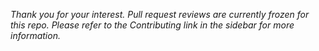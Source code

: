 *Thank you for your interest. Pull request reviews are currently frozen for this repo. Please refer to the Contributing link in the sidebar for more information.*
